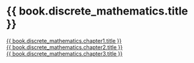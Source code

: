 # {{ book.discrete_mathematics.title }}

[{{ book.discrete_mathematics.chapter1.title }}](Chapter01/README.md)  
[{{ book.discrete_mathematics.chapter2.title }}](Chapter02/README.md)  
[{{ book.discrete_mathematics.chapter3.title }}](Chapter03/README.md)  